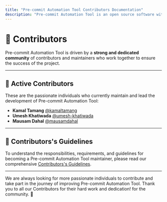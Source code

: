 ```yaml
---
title: "Pre-commit Automation Tool Contributors Documentation"
description: "Pre-commit Automation Tool is an open source software with a thriving community of contributors and maintainers."
---
```


# 🌟 Contributors

Pre-commit Automation Tool is driven by a **strong and dedicated community** of contributors and maintainers who work together to ensure the success of the project.

---

## 👥 Active Contributors

These are the passionate individuals who currently maintain and lead the development of Pre-commit Automation Tool:

- **Kamal Tamang** [@kamaltamang](https://github.com/enzokamal/)
- **Umesh Khatiwada** [@umesh-khatiwada](https://github.com/umesh-khatiwada/)
- **Mausam Dahal** [@mausamdahal](https://github.com/leodahal4)


---

## 📜 Contributors's Guidelines

To understand the responsibilities, requirements, and guidelines for becoming a Pre-commit Automation Tool maintainer, please read our comprehensive [Contributors's Guidelines](contributors-guidelines.md).

---

We are always looking for more passionate individuals to contribute and take part in the journey of improving Pre-commit Automation Tool. Thank you to all our Contributors for their hard work and dedication! for the community. 🌟
